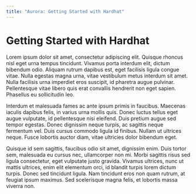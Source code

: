 ```yaml
---
title: "Aurora: Getting Started with Hardhat"
---
```


# Getting Started with Hardhat

Lorem ipsum dolor sit amet, consectetur adipiscing elit. Quisque rhoncus
nisl eget urna tempus tincidunt. Vivamus porta interdum elit, dictum
bibendum odio. Aliquam rutrum dapibus est, eget facilisis ligula congue
vitae. Nulla egestas magna urna, vitae vestibulum metus interdum sit amet.
Nulla facilisis urna imperdiet eros suscipit, id pharetra augue pulvinar.
Pellentesque vitae libero quis erat convallis hendrerit non eget sapien.
Phasellus eu sollicitudin leo.

Interdum et malesuada fames ac ante ipsum primis in faucibus. Maecenas
iaculis dapibus felis, in varius urna mollis quis. Donec luctus tellus eget
augue vulputate, id pellentesque nisi eleifend. Duis pretium augue sed
tempor egestas. Donec dignissim neque turpis, ac sagittis neque fermentum
vel. Duis cursus commodo ligula id finibus. Nullam ut ultrices neque. Fusce
lobortis auctor diam, vitae ultricies dolor bibendum eget.

Quisque id sem sagittis, faucibus odio sit amet, dignissim enim. Duis tortor
sem, malesuada eu cursus nec, ullamcorper non mi. Morbi sagittis risus sed
ligula consectetur, eget vulputate justo gravida. Vivamus ultrices, nunc ut
mattis ultrices, enim elit elementum orci, id blandit turpis lorem dictum
turpis. Donec sed tincidunt ligula. Nam tincidunt eros non quam rutrum, at
feugiat ipsum maximus. Sed scelerisque magna felis, et lobortis massa
viverra non.
